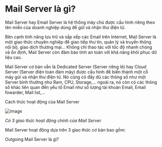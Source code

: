 # Mail Server là gì?

Mail Server hay Email Server là hệ thống máy chủ được cấu hình riêng theo tên miền của doanh nghiệp dùng để gửi và nhận thư điện tử.

Bên cạnh tính năng lưu trữ và sắp xếp các Email trên Internet, Mail Server là một giao thức chuyên nghiệp để giao tiếp thư tín, quản lý và truyền thông nội bộ, giao dịch thương mại… Không chỉ thao tác với tốc độ nhanh chóng và ổn định, Mail Server còn đảm bảo tính an toàn với khả năng khôi phục dữ liệu cao.

Mail Server cơ bản vẫn là Dedicated Server (Server riêng lẻ) hay Cloud Server (Server điện toán đám mây) được cấu hình để biến thành một cỗ máy gửi và nhận thư điện tử. Nó cũng có đầy đủ các thông số như một Server bình thường như Ram, CPU, Storage,… ngoài ra, nó còn có các thông số khác liên quan đến yếu tố Email như số lượng tài khoản Email, Email fowarder, Mail list,…

Cách thức hoạt động của Mail Server

![image](https://user-images.githubusercontent.com/62273292/161193888-254ae71a-a3a8-4b21-a645-932684cef8ca.png)

*Có 3 giao thức hoạt động chính của Mail Server*

Mail Server hoạt động dựa trên 3 giao thức cơ bản bao gồm:

Outgoing Mail Server là gì?




